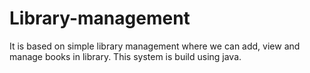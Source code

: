 # Library-management
It is based on simple library management where we can add, view and manage books in library. This system is build using java. 
